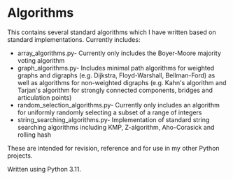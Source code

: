<h1>Algorithms</h1>

This contains several standard algorithms which I have written based on standard implementations.
Currently includes:
- array_algorithms.py- Currently only includes the Boyer-Moore majority voting algorithm
- graph_algorithms.py- Includes minimal path algorithms for weighted graphs and digraphs (e.g. Dijkstra, Floyd-Warshall, Bellman-Ford) as well as algorithms for non-weighted digraphs (e.g. Kahn's algorithm and Tarjan's algorithm for strongly connected components, bridges and articulation points)
- random_selection_algorithms.py- Currently only includes an algorithm for uniformly randomly selecting a subset of a range of integers
- string_searching_algorithms.py- Implementation of standard string searching algorithms including KMP, Z-algorithm, Aho-Corasick and rolling hash

These are intended for revision, reference and for use in my other Python projects.

Written using Python 3.11.
